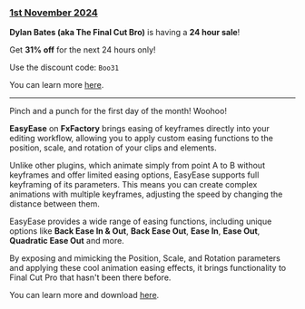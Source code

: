### [1st November 2024](/news/20241101)

**Dylan Bates (aka The Final Cut Bro)** is having a **24 hour sale**!

Get **31% off** for the next 24 hours only!

Use the discount code: `Boo31`

You can learn more [here](https://www.mastermotion5.com/?coupon=BOO31).

---

Pinch and a punch for the first day of the month! Woohoo!

**EasyEase** on **FxFactory** brings easing of keyframes directly into your editing workflow, allowing you to apply custom easing functions to the position, scale, and rotation of your clips and elements.

Unlike other plugins, which animate simply from point A to B without keyframes and offer limited easing options, EasyEase supports full keyframing of its parameters. This means you can create complex animations with multiple keyframes, adjusting the speed by changing the distance between them.

EasyEase provides a wide range of easing functions, including unique options like **Back Ease In & Out**, **Back Ease Out**, **Ease In**, **Ease Out**, **Quadratic Ease Out** and more.

By exposing and mimicking the Position, Scale, and Rotation parameters and applying these cool animation easing effects, it brings functionality to Final Cut Pro that hasn't been there before.

You can learn more and download [here](https://fxfactory.com/info/easyease/).